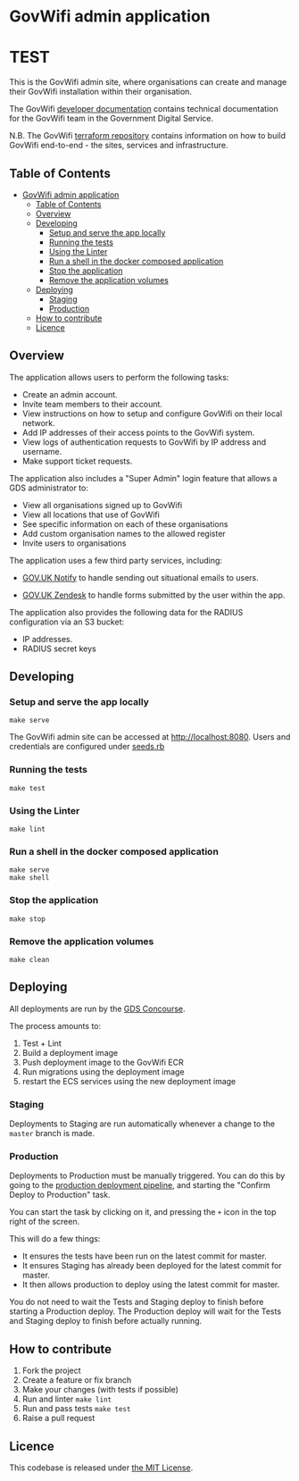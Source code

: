 # GovWifi admin application
# TEST #

This is the GovWifi admin site, where organisations can create and manage their GovWifi installation within their organisation.

The GovWifi [developer documentation][dev-docs] contains technical documentation for the GovWifi team in the Government Digital Service.

N.B. The GovWifi [terraform repository][terraform-repo] contains information on how to build GovWifi end-to-end - the sites, services and infrastructure.

## Table of Contents

- [GovWifi admin application](#govwifi-admin-application)
  - [Table of Contents](#table-of-contents)
  - [Overview](#overview)
  - [Developing](#developing)
    - [Setup and serve the app locally](#setup-and-serve-the-app-locally)
    - [Running the tests](#running-the-tests)
    - [Using the Linter](#using-the-linter)
    - [Run a shell in the docker composed application](#run-a-shell-in-the-docker-composed-application)
    - [Stop the application](#stop-the-application)
    - [Remove the application volumes](#remove-the-application-volumes)
  - [Deploying](#deploying)
    - [Staging](#staging)
    - [Production](#production)
  - [How to contribute](#how-to-contribute)
  - [Licence](#licence)

## Overview

The application allows users to perform the following tasks:

- Create an admin account.
- Invite team members to their account.
- View instructions on how to setup and configure GovWifi on their local network.
- Add IP addresses of their access points to the GovWifi system.
- View logs of authentication requests to GovWifi by IP address and username.
- Make support ticket requests.

The application also includes a "Super Admin" login feature that allows a GDS administrator to:

- View all organisations signed up to GovWifi
- View all locations that use of GovWifi
- See specific information on each of these organisations
- Add custom organisation names to the allowed register
- Invite users to organisations

The application uses a few third party services, including:

- [GOV.UK Notify][notify] to handle sending out situational emails to users.

- [GOV.UK Zendesk][zendesk] to handle forms submitted by the user within the app.

The application also provides the following data for the RADIUS configuration via an S3 bucket:

- IP addresses.
- RADIUS secret keys

## Developing

### Setup and serve the app locally

```shell
make serve
```

The GovWifi admin site can be accessed at [http://localhost:8080](http://localhost:8080). Users and credentials are configured under [seeds.rb](db/seeds.rb)

### Running the tests

```shell
make test
```

### Using the Linter

```shell
make lint
```

### Run a shell in the docker composed application

```shell
make serve
make shell
```

### Stop the application

```shell
make stop
```

### Remove the application volumes

```shell
make clean
```

## Deploying

All deployments are run by the [GDS Concourse][gds-concourse].

The process amounts to:

1. Test + Lint
2. Build a deployment image
3. Push deployment image to the GovWifi ECR
4. Run migrations using the deployment image
5. restart the ECS services using the new deployment image

### Staging

Deployments to Staging are run automatically whenever a change to the `master` branch is made.

### Production

Deployments to Production must be manually triggered.
You can do this by going to the [production deployment pipeline][prod-deploy-pipeline], and starting the "Confirm Deploy to Production" task.

You can start the task by clicking on it, and pressing the `+` icon in the top right of the screen.

This will do a few things:
- It ensures the tests have been run on the latest commit for master.
- It ensures Staging has already been deployed for the latest commit for master.
- It then allows production to deploy using the latest commit for master.

You do not need to wait the Tests and Staging deploy to finish before starting a Production deploy.
The Production deploy will wait for the Tests and Staging deploy to finish before actually running.

## How to contribute

1. Fork the project
2. Create a feature or fix branch
3. Make your changes (with tests if possible)
4. Run and linter `make lint`
5. Run and pass tests `make test`
6. Raise a pull request

## Licence

This codebase is released under [the MIT License][mit].

[mit]: LICENCE
[dev-docs]:https://govwifi-dev-docs.cloudapps.digital
[notify]:https://www.notifications.service.gov.uk
[zendesk]:https://govuk.zendesk.com/hc/en-us
[terraform-repo]:https://github.com/alphagov/govwifi-terraform
[gds-concourse]: https://cd.gds-reliability.engineering/
[prod-deploy-pipeline]: https://cd.gds-reliability.engineering/teams/govwifi/pipelines/admin-deploy?groups=Production
